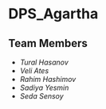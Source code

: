 # DPS_Agartha

## Team Members
- *Tural Hasanov*
- *Veli Ates*
- *Rahim Hashimov*
- *Sadiya Yesmin*
- *Seda Sensoy*


